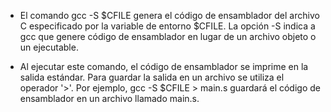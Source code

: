 - El comando gcc -S $CFILE genera el código de ensamblador del archivo C especificado por la variable de entorno $CFILE. La opción -S indica a gcc que genere código de ensamblador en lugar de un archivo objeto o un ejecutable.

- Al ejecutar este comando, el código de ensamblador se imprime en la salida estándar. Para guardar la salida en un archivo se utiliza el operador '>'. Por ejemplo, gcc -S $CFILE > main.s guardará el código de ensamblador en un archivo llamado main.s.
